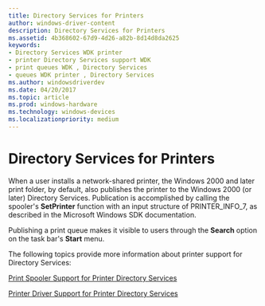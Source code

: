 ```yaml
---
title: Directory Services for Printers
author: windows-driver-content
description: Directory Services for Printers
ms.assetid: 4b368602-67d9-4d26-a82b-8d14d8da2625
keywords:
- Directory Services WDK printer
- printer Directory Services support WDK
- print queues WDK , Directory Services
- queues WDK printer , Directory Services
ms.author: windowsdriverdev
ms.date: 04/20/2017
ms.topic: article
ms.prod: windows-hardware
ms.technology: windows-devices
ms.localizationpriority: medium
---
```


# Directory Services for Printers





When a user installs a network-shared printer, the Windows 2000 and later print folder, by default, also publishes the printer to the Windows 2000 (or later) Directory Services. Publication is accomplished by calling the spooler's **SetPrinter** function with an input structure of PRINTER\_INFO\_7, as described in the Microsoft Windows SDK documentation.

Publishing a print queue makes it visible to users through the **Search** option on the task bar's **Start** menu.

The following topics provide more information about printer support for Directory Services:

[Print Spooler Support for Printer Directory Services](print-spooler-support-for-printer-directory-services.md)

[Printer Driver Support for Printer Directory Services](printer-driver-support-for-printer-directory-services.md)

 

 




